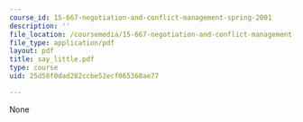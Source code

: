 ```yaml
---
course_id: 15-667-negotiation-and-conflict-management-spring-2001
description: ''
file_location: /coursemedia/15-667-negotiation-and-conflict-management-spring-2001/25d58f0dad282ccbe52ecf065368ae77_say_little.pdf
file_type: application/pdf
layout: pdf
title: say_little.pdf
type: course
uid: 25d58f0dad282ccbe52ecf065368ae77

---
```

None